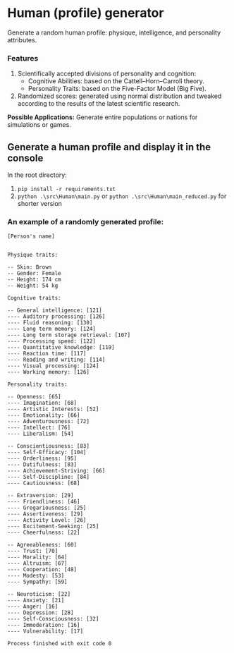 # Human (profile) generator

Generate a random human profile: physique, intelligence, and personality attributes.

### Features
1. Scientifically accepted divisions of personality and cognition:
   - Cognitive Abilities: based on the Cattell–Horn–Carroll theory.
   - Personality Traits: based on the Five-Factor Model (Big Five).
2. Randomized scores: generated using normal distribution and tweaked according to the results of the latest scientific research.

**Possible Applications:** Generate entire populations or nations for simulations or games.


## Generate a human profile and display it in the console
In the root directory:
1. `pip install -r requirements.txt`
2. `python .\src\Human\main.py` or `python .\src\Human\main_reduced.py` for shorter version


### An example of a randomly generated profile:
```
[Person's name]


Physique traits: 

-- Skin: Brown
-- Gender: Female
-- Height: 174 cm
-- Weight: 54 kg

Cognitive traits: 

-- General intelligence: [121]
---- Auditory processing: [126]
---- Fluid reasoning: [130]
---- Long term memory: [124]
---- Long term storage retrieval: [107]
---- Processing speed: [122]
---- Quantitative knowledge: [119]
---- Reaction time: [117]
---- Reading and writing: [114]
---- Visual processing: [124]
---- Working memory: [126]

Personality traits:

-- Openness: [65]
---- Imagination: [68]
---- Artistic Interests: [52]
---- Emotionality: [66]
---- Adventurousness: [72]
---- Intellect: [76]
---- Liberalism: [54]

-- Conscientiousness: [83]
---- Self-Efficacy: [104]
---- Orderliness: [95]
---- Dutifulness: [83]
---- Achievement-Striving: [66]
---- Self-Discipline: [84]
---- Cautiousness: [68]

-- Extraversion: [29]
---- Friendliness: [46]
---- Gregariousness: [25]
---- Assertiveness: [29]
---- Activity Level: [26]
---- Excitement-Seeking: [25]
---- Cheerfulness: [22]

-- Agreeableness: [60]
---- Trust: [70]
---- Morality: [64]
---- Altruism: [67]
---- Cooperation: [48]
---- Modesty: [53]
---- Sympathy: [59]

-- Neuroticism: [22]
---- Anxiety: [21]
---- Anger: [16]
---- Depression: [28]
---- Self-Consciousness: [32]
---- Immoderation: [16]
---- Vulnerability: [17]

Process finished with exit code 0
```
